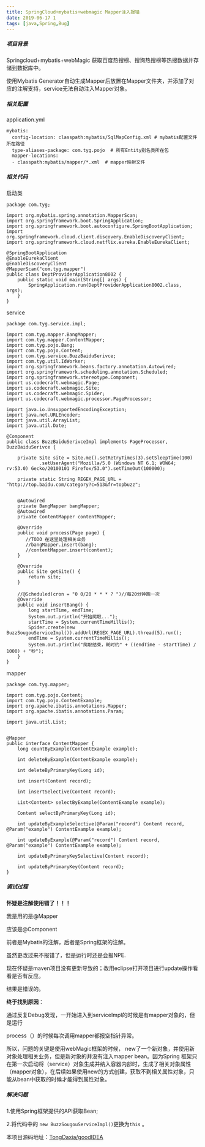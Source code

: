 ```yaml
---
title: SpringCloud+mybatis+webmagic Mapper注入报错
date: 2019-06-17 1
tags: [java,Spring,Bug]
---
```


##### 项目背景

Springcloud+mybatis+webMagic 获取百度热搜榜、搜狗热搜榜等热搜数据并存储到数据库中。

使用Mybatis Generator自动生成Mapper后放置在Mapper文件夹，并添加了对应的注解支持，service无法自动注入Mapper对象。

##### 相关配置

<!--more-->

application.yml

```
mybatis:
  config-location: classpath:mybatis/SqlMapConfig.xml # mybatis配置文件所在路径
  type-aliases-package: com.tyg.pojo  # 所有Entity别名类所在包
  mapper-locations:
  - classpath:mybatis/mapper/*.xml  # mapper映射文件
```



##### 相关代码

启动类

```
package com.tyg;

import org.mybatis.spring.annotation.MapperScan;
import org.springframework.boot.SpringApplication;
import org.springframework.boot.autoconfigure.SpringBootApplication;
import org.springframework.cloud.client.discovery.EnableDiscoveryClient;
import org.springframework.cloud.netflix.eureka.EnableEurekaClient;

@SpringBootApplication
@EnableEurekaClient
@EnableDiscoveryClient
@MapperScan("com.tyg.mapper")
public class DeptProviderApplication8002 {
    public static void main(String[] args) {
        SpringApplication.run(DeptProviderApplication8002.class, args);
    }
}
```



service

```
package com.tyg.service.impl;

import com.tyg.mapper.BangMapper;
import com.tyg.mapper.ContentMapper;
import com.tyg.pojo.Bang;
import com.tyg.pojo.Content;
import com.tyg.service.BuzzBaiduSerivce;
import com.tyg.util.IdWorker;
import org.springframework.beans.factory.annotation.Autowired;
import org.springframework.scheduling.annotation.Scheduled;
import org.springframework.stereotype.Component;
import us.codecraft.webmagic.Page;
import us.codecraft.webmagic.Site;
import us.codecraft.webmagic.Spider;
import us.codecraft.webmagic.processor.PageProcessor;

import java.io.UnsupportedEncodingException;
import java.net.URLEncoder;
import java.util.ArrayList;
import java.util.Date;

@Component
public class BuzzBaiduSerivceImpl implements PageProcessor, BuzzBaiduSerivce {

    private Site site = Site.me().setRetryTimes(3).setSleepTime(100)
            .setUserAgent("Mozilla/5.0 (Windows NT 6.1; WOW64; rv:53.0) Gecko/20100101 Firefox/53.0").setTimeOut(100000);

    private static String REGEX_PAGE_URL = "http://top.baidu.com/category?c=513&fr=topbuzz";


    @Autowired
    private BangMapper bangMapper;
    @Autowired
    private ContentMapper contentMapper;

    @Override
    public void process(Page page) {
       //TODO 在这里处理相关业务
       //bangMapper.insert(bang);
	   //contentMapper.insert(content);
    }
    
    @Override
    public Site getSite() {
        return site;
    }
    
    //@Scheduled(cron = "0 0/20 * * * ? ")//每20分钟跑一次
    @Override
    public void insertBang() {
        long startTime, endTime;
        System.out.println("开始爬取...");
        startTime = System.currentTimeMillis();
        Spider.create(new BuzzSougouServiceImpl()).addUrl(REGEX_PAGE_URL).thread(5).run();
        endTime = System.currentTimeMillis();
        System.out.println("爬取结束，耗时约" + ((endTime - startTime) / 1000) + "秒");
    }
}
```

mapper

```
package com.tyg.mapper;

import com.tyg.pojo.Content;
import com.tyg.pojo.ContentExample;
import org.apache.ibatis.annotations.Mapper;
import org.apache.ibatis.annotations.Param;

import java.util.List;


@Mapper
public interface ContentMapper {
    long countByExample(ContentExample example);

    int deleteByExample(ContentExample example);

    int deleteByPrimaryKey(Long id);

    int insert(Content record);

    int insertSelective(Content record);

    List<Content> selectByExample(ContentExample example);

    Content selectByPrimaryKey(Long id);

    int updateByExampleSelective(@Param("record") Content record, @Param("example") ContentExample example);

    int updateByExample(@Param("record") Content record, @Param("example") ContentExample example);

    int updateByPrimaryKeySelective(Content record);

    int updateByPrimaryKey(Content record);
}
```

##### 调试过程

**怀疑是注解使用错了！！！**

我是用的是@Mapper

应该是@Component

前者是Mybatis的注解，后者是Spring框架的注解。

虽然更改过来不报错了，但是运行时还是会报NPE.

现在怀疑是maven项目没有更新导致的；改用eclipse打开项目进行update操作看看是否有反应。

结果是错误的。

**终于找到原因**：

通过反复Debug发现，一开始进入到serviceImpl的时候是有mapper对象的，但是运行

process（）的时候每次调用mapper都报空指针异常。

所以，问题的关键是使用webMagic框架的时候， new了一个新对象，并使用新对象处理相关业务，但是新对象的并没有注入mapper bean。因为Spring 框架只在第一次启动将（service）对象生成并纳入容器内部时，生成了相关对象属性（mapper对象），在后续如果使用new的方式创建，获取不到相关属性对象，只能从bean中获取的时候才能得到属性对象。

##### 解决问题

  1.使用Spring框架提供的API获取Bean;

  2.将代码中的  `new BuzzSougouServiceImpl()`更换为`this` 。



本项目源码地址：[TongDaxia/goodIDEA](https://github.com/TongDaxia/goodIDEA)